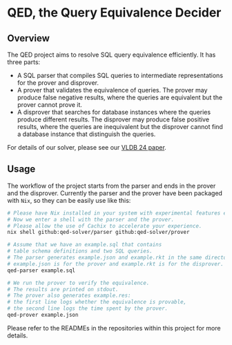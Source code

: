 # QED, the Query Equivalence Decider

## Overview

The QED project aims to resolve SQL query equivalence efficiently. It has three parts:

- A SQL parser that compiles SQL queries to intermediate representations for the prover and disprover.
- A prover that validates the equivalence of queries. The prover may produce false negative results, where the queries are equivalent but the prover cannot prove it.
- A disprover that searches for database instances where the queries produce different results. The disprover may produce false positive results, where the queries are inequivalent but the disprover cannot find a database instance that distinguish the queries.

For details of our solver, please see our [VLDB 24 paper](https://www.vldb.org/pvldb/vol17/p3602-wang.pdf).

## Usage

The workflow of the project starts from the parser and ends in the prover and the disprover. Currently the parser and the prover have been packaged with `Nix`, so they can be easily use like this:

```sh
# Please have Nix installed in your system with experimental features enabled.
# Now we enter a shell with the parser and the prover.
# Please allow the use of Cachix to accelerate your experience.
nix shell github:qed-solver/parser github:qed-solver/prover

# Assume that we have an example.sql that contains
# table schema definitions and two SQL queries.
# The parser generates example.json and example.rkt in the same directory.
# example.json is for the prover and example.rkt is for the disprover.
qed-parser example.sql

# We run the prover to verify the equivalence.
# The results are printed on stdout.
# The prover also generates example.res:
# the first line logs whether the equivalence is provable,
# the second line logs the time spent by the prover.
qed-prover example.json
```

Please refer to the READMEs in the repositories within this project for more details.
